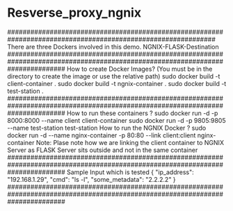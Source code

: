 # Resverse_proxy_ngnix

##############################################################################################################
There are three Dockers involved in this demo. 
NGNIX-FLASK-Destination 
###############################################################################################################################
How to create Docker Images? (You must be in the directory to create the image or use the relative path)
sudo docker build -t client-container .
sudo docker build -t ngnix-container .
sudo docker build -t test-station .
###############################################################################################################################
How to run these containers ?
sudo docker run -d -p 8000:8000 --name client client-container
sudo docker run -d -p 9805:9805 --name test-station test-station
How to run the NGNIX Docker ?
sudo docker run -d --name nginx-container -p 80:80 --link client:client nginx-container
Note: Plase note how we are linking the client container to NGNIX Server as FLASK Server sits outside and not in the same container
###############################################################################################################################
Sample Input which is tested
{
    "ip_address": "192.168.1.29",
    "cmd": "ls -l",
    "some_metadata": "2.2.2.2"
}
###############################################################################################################################
